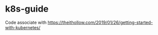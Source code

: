 # k8s-guide
Code associate with https://theithollow.com/2019/01/26/getting-started-with-kubernetes/
